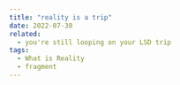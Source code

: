 ```yaml
---
title: "reality is a trip"
date: 2022-07-30
related:
  - you're still looping on your LSD trip
tags:
  - What is Reality
  - fragment
---
```

